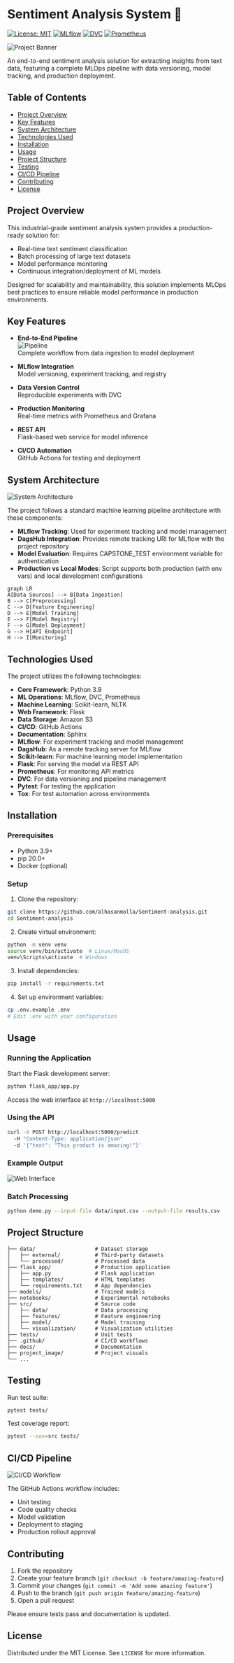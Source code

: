# Sentiment Analysis System 🚀

[![License: MIT](https://img.shields.io/badge/License-MIT-yellow.svg)](https://opensource.org/licenses/MIT)
[![MLflow](https://img.shields.io/badge/MLflow-0194E2?logo=mlflow&logoColor=white)](https://mlflow.org/)
[![DVC](https://img.shields.io/badge/DVC-945DD6?logo=dvc&logoColor=white)](https://dvc.org/)
[![Prometheus](https://img.shields.io/badge/Prometheus-E6522C?logo=prometheus&logoColor=white)](https://prometheus.io/)

![Project Banner](project_image/SentimentAnalysisModel.jpg)

An end-to-end sentiment analysis solution for extracting insights from text data, featuring a complete MLOps pipeline with data versioning, model tracking, and production deployment.

## Table of Contents
- [Project Overview](#project-overview)
- [Key Features](#key-features)
- [System Architecture](#system-architecture)
- [Technologies Used](#technologies-used)
- [Installation](#installation)
- [Usage](#usage)
- [Project Structure](#project-structure)
- [Testing](#testing)
- [CI/CD Pipeline](#cicd-pipeline)
- [Contributing](#contributing)
- [License](#license)

## Project Overview
This industrial-grade sentiment analysis system provides a production-ready solution for:
- Real-time text sentiment classification
- Batch processing of large text datasets
- Model performance monitoring
- Continuous integration/deployment of ML models

Designed for scalability and maintainability, this solution implements MLOps best practices to ensure reliable model performance in production environments.

## Key Features
- **End-to-End Pipeline**  
  ![Pipeline](project_image/SentimentAnalysisModel_2.jpg)  
  Complete workflow from data ingestion to model deployment

- **MLflow Integration**  
  Model versioning, experiment tracking, and registry

- **Data Version Control**  
  Reproducible experiments with DVC

- **Production Monitoring**  
  Real-time metrics with Prometheus and Grafana

- **REST API**  
  Flask-based web service for model inference

- **CI/CD Automation**  
  GitHub Actions for testing and deployment

## System Architecture
![System Architecture](project_image/SentimentAnalysisModel_3.jpg)

The project follows a standard machine learning pipeline architecture with these components:

- **MLflow Tracking**: Used for experiment tracking and model management
- **DagsHub Integration**: Provides remote tracking URI for MLflow with the project repository
- **Model Evaluation**: Requires CAPSTONE_TEST environment variable for authentication
- **Production vs Local Modes**: Script supports both production (with env vars) and local development configurations

```mermaid
graph LR
A[Data Sources] --> B[Data Ingestion]
B --> C[Preprocessing]
C --> D[Feature Engineering]
D --> E[Model Training]
E --> F[Model Registry]
F --> G[Model Deployment]
G --> H[API Endpoint]
H --> I[Monitoring]
```

## Technologies Used

The project utilizes the following technologies:

- **Core Framework**: Python 3.9
- **ML Operations**: MLflow, DVC, Prometheus
- **Machine Learning**: Scikit-learn, NLTK
- **Web Framework**: Flask
- **Data Storage**: Amazon S3
- **CI/CD**: GitHub Actions
- **Documentation**: Sphinx
- **MLflow**: For experiment tracking and model management
- **DagsHub**: As a remote tracking server for MLflow
- **Scikit-learn**: For machine learning model implementation
- **Flask**: For serving the model via REST API
- **Prometheus**: For monitoring API metrics
- **DVC**: For data versioning and pipeline management
- **Pytest**: For testing the application
- **Tox**: For test automation across environments

## Installation
### Prerequisites
- Python 3.9+
- pip 20.0+
- Docker (optional)

### Setup
1. Clone the repository:
```bash
git clone https://github.com/alhasanmolla/Sentiment-analysis.git
cd Sentiment-analysis
```

2. Create virtual environment:
```bash
python -m venv venv
source venv/bin/activate  # Linux/MacOS
venv\Scripts\activate  # Windows
```

3. Install dependencies:
```bash
pip install -r requirements.txt
```

4. Set up environment variables:
```bash
cp .env.example .env
# Edit .env with your configuration
```

## Usage
### Running the Application
Start the Flask development server:
```bash
python flask_app/app.py
```

Access the web interface at `http://localhost:5000`

### Using the API
```bash
curl -X POST http://localhost:5000/predict 
  -H "Content-Type: application/json" 
  -d '{"text": "This product is amazing!"}'
```

### Example Output
![Web Interface](project_image/SentimentAnalysisModel_4.jpg)

### Batch Processing
```bash
python demo.py --input-file data/input.csv --output-file results.csv
```

## Project Structure
```
├── data/                   # Dataset storage
│   ├── external/           # Third-party datasets
│   └── processed/          # Processed data
├── flask_app/              # Production application
│   ├── app.py              # Flask application
│   ├── templates/          # HTML templates
│   └── requirements.txt    # App dependencies
├── models/                 # Trained models
├── notebooks/              # Experimental notebooks
├── src/                    # Source code
│   ├── data/               # Data processing
│   ├── features/           # Feature engineering
│   ├── model/              # Model training
│   └── visualization/      # Visualization utilities
├── tests/                  # Unit tests
├── .github/                # CI/CD workflows
├── docs/                   # Documentation
├── project_image/          # Project visuals
└── ...
```

## Testing
Run test suite:
```bash
pytest tests/
```

Test coverage report:
```bash
pytest --cov=src tests/
```

## CI/CD Pipeline
![CI/CD Workflow](project_image/SentimentAnalysisModel_5.jpg)

The GitHub Actions workflow includes:
- Unit testing
- Code quality checks
- Model validation
- Deployment to staging
- Production rollout approval

## Contributing
1. Fork the repository
2. Create your feature branch (`git checkout -b feature/amazing-feature`)
3. Commit your changes (`git commit -m 'Add some amazing feature'`)
4. Push to the branch (`git push origin feature/amazing-feature`)
5. Open a pull request

Please ensure tests pass and documentation is updated.

## License
Distributed under the MIT License. See `LICENSE` for more information.
